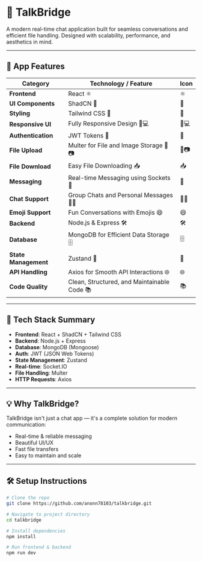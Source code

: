 # 💬 TalkBridge

A modern real-time chat application built for seamless conversations and efficient file handling. Designed with scalability, performance, and aesthetics in mind.

---

## 🚀 App Features

| Category           | Technology / Feature                             | Icon |
|--------------------|--------------------------------------------------|------|
| **Frontend**       | React ⚛️                                         | ⚛️   |
| **UI Components**  | ShadCN 🧩                                         | 🧩   |
| **Styling**        | Tailwind CSS 🎨                                   | 🎨   |
| **Responsive UI**  | Fully Responsive Design 📱💻                      | 📱💻  |
| **Authentication** | JWT Tokens 🔑                                     | 🔑   |
| **File Upload**    | Multer for File and Image Storage 📁📷           | 📁📷 |
| **File Download**  | Easy File Downloading 📥                         | 📥   |
| **Messaging**      | Real-time Messaging using Sockets 💬             | 💬   |
| **Chat Support**   | Group Chats and Personal Messages 👥💬          | 👥💬 |
| **Emoji Support**  | Fun Conversations with Emojis 😄                 | 😄   |
| **Backend**        | Node.js & Express 🛠️                             | 🛠️   |
| **Database**       | MongoDB for Efficient Data Storage 🗄️            | 🗄️   |
| **State Management** | Zustand 🧠                                    | 🧠   |
| **API Handling**   | Axios for Smooth API Interactions 🌐             | 🌐   |
| **Code Quality**   | Clean, Structured, and Maintainable Code 📚      | 📚   |

---

## 📂 Tech Stack Summary

- **Frontend**: React + ShadCN + Tailwind CSS
- **Backend**: Node.js + Express
- **Database**: MongoDB (Mongoose)
- **Auth**: JWT (JSON Web Tokens)
- **State Management**: Zustand
- **Real-time**: Socket.IO
- **File Handling**: Multer
- **HTTP Requests**: Axios

---

## 💡 Why TalkBridge?

TalkBridge isn't just a chat app — it's a complete solution for modern communication:
- Real-time & reliable messaging
- Beautiful UI/UX
- Fast file transfers
- Easy to maintain and scale

---

## 🛠️ Setup Instructions

```bash
# Clone the repo
git clone https://github.com/anonn78103/talkbridge.git

# Navigate to project directory
cd talkbridge

# Install dependencies
npm install

# Run frontend & backend
npm run dev
